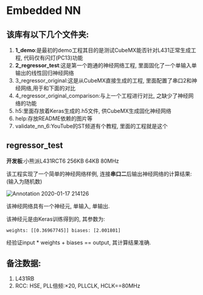 # Embedded NN

## 该库有以下几个文件夹:

1. **1_demo**:是最初的demo工程其目的是测试CubeMX能否针对L431正常生成工程, 代码仅有闪灯(PC13)功能
2. **2_regressor_test**:这是第一个跑通的神经网络工程,  里面固化了一个单输入单输出的线性回归神经网络
3. 3_regressor_original:这是从CubeMX直接生成的工程, 里面配置了串口2和神经网络,用于和下面的对比
4. 4_regressor_original_comparison:与上一个工程进行对比, 之缺少了神经网络的功能
5. h5:里面存放着Keras生成的.h5文件, 供CubeMX生成固化神经网络
6. help:存放README依赖的图片等
7. validate_nn_6:YouTube的ST频道有个教程, 里面的工程就是这个

## regressor_test

**开发板**:小熊派L431RCT6 256KB 64KB 80MHz

该工程实现了一个简单的神经网络样例, 连接**串口二**后输出神经网络的计算结果:
(输入为随机数)

![Annotation 2020-01-17 214126](https://github.com/wangzilinn/200116_MCU_NN_learn/blob/master/help/Annotation%202020-01-17%20214126.png)

该神经网络具有一个神经元, 单输入, 单输出.

该神经元是由Keras训练得到的, 其参数为:

```
weights: [[0.36967745]] biases: [2.001801]
```

经验证input * weights + biases == output, 其计算结果准确.



## 备注数据:

1. L431RB
2. RCC: HSE, PLL倍频:×20, PLLCLK, HCLK==80MHz



